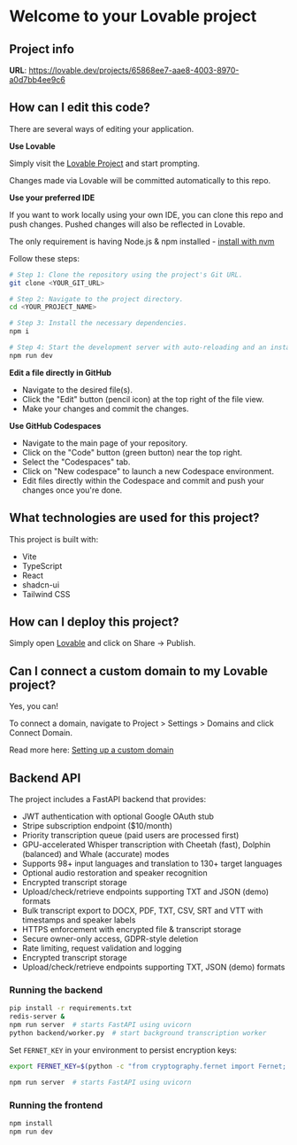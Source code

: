 # Welcome to your Lovable project

## Project info

**URL**: https://lovable.dev/projects/65868ee7-aae8-4003-8970-a0d7bb4ee9c6

## How can I edit this code?

There are several ways of editing your application.

**Use Lovable**

Simply visit the [Lovable Project](https://lovable.dev/projects/65868ee7-aae8-4003-8970-a0d7bb4ee9c6) and start prompting.

Changes made via Lovable will be committed automatically to this repo.

**Use your preferred IDE**

If you want to work locally using your own IDE, you can clone this repo and push changes. Pushed changes will also be reflected in Lovable.

The only requirement is having Node.js & npm installed - [install with nvm](https://github.com/nvm-sh/nvm#installing-and-updating)

Follow these steps:

```sh
# Step 1: Clone the repository using the project's Git URL.
git clone <YOUR_GIT_URL>

# Step 2: Navigate to the project directory.
cd <YOUR_PROJECT_NAME>

# Step 3: Install the necessary dependencies.
npm i

# Step 4: Start the development server with auto-reloading and an instant preview.
npm run dev
```

**Edit a file directly in GitHub**

- Navigate to the desired file(s).
- Click the "Edit" button (pencil icon) at the top right of the file view.
- Make your changes and commit the changes.

**Use GitHub Codespaces**

- Navigate to the main page of your repository.
- Click on the "Code" button (green button) near the top right.
- Select the "Codespaces" tab.
- Click on "New codespace" to launch a new Codespace environment.
- Edit files directly within the Codespace and commit and push your changes once you're done.

## What technologies are used for this project?

This project is built with:

- Vite
- TypeScript
- React
- shadcn-ui
- Tailwind CSS

## How can I deploy this project?

Simply open [Lovable](https://lovable.dev/projects/65868ee7-aae8-4003-8970-a0d7bb4ee9c6) and click on Share -> Publish.

## Can I connect a custom domain to my Lovable project?

Yes, you can!

To connect a domain, navigate to Project > Settings > Domains and click Connect Domain.

Read more here: [Setting up a custom domain](https://docs.lovable.dev/tips-tricks/custom-domain#step-by-step-guide)


## Backend API

The project includes a FastAPI backend that provides:

- JWT authentication with optional Google OAuth stub
- Stripe subscription endpoint ($10/month)
- Priority transcription queue (paid users are processed first)
- GPU-accelerated Whisper transcription with Cheetah (fast), Dolphin (balanced) and Whale (accurate) modes
- Supports 98+ input languages and translation to 130+ target languages
- Optional audio restoration and speaker recognition
- Encrypted transcript storage
- Upload/check/retrieve endpoints supporting TXT and JSON (demo) formats
- Bulk transcript export to DOCX, PDF, TXT, CSV, SRT and VTT with timestamps and speaker labels
- HTTPS enforcement with encrypted file & transcript storage
- Secure owner-only access, GDPR-style deletion
- Rate limiting, request validation and logging
- Encrypted transcript storage
- Upload/check/retrieve endpoints supporting TXT, JSON (demo) formats

### Running the backend

```sh
pip install -r requirements.txt
redis-server &
npm run server  # starts FastAPI using uvicorn
python backend/worker.py  # start background transcription worker
```

Set `FERNET_KEY` in your environment to persist encryption keys:

```sh
export FERNET_KEY=$(python -c "from cryptography.fernet import Fernet; print(Fernet.generate_key().decode())")

npm run server  # starts FastAPI using uvicorn
```

### Running the frontend

```sh
npm install
npm run dev
```
